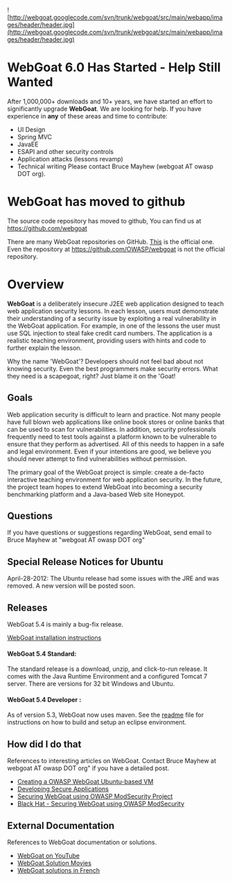 ![http://webgoat.googlecode.com/svn/trunk/webgoat/src/main/webapp/images/header/header.jpg](http://webgoat.googlecode.com/svn/trunk/webgoat/src/main/webapp/images/header/header.jpg)
# WebGoat 6.0 Has Started - Help Still Wanted #
After 1,000,000+ downloads and 10+ years, we have started an effort to significantly upgrade **WebGoat**. We are looking for help.
If you have experience in **any** of these areas and time to contribute:
  * UI Design
  * Spring MVC
  * JavaEE
  * ESAPI and other security controls
  * Application attacks (lessons revamp)
  * Technical writing
Please contact Bruce Mayhew (webgoat AT owasp DOT org).

# WebGoat has moved to github #
The source code repository has moved to github,  You can find us at  https://github.com/webgoat

There are many WebGoat repositories on GitHub.  [This](https://github.com/webgoat) is the official one.  Even the repository at https://github.com/OWASP/webgoat is not the official repository.

# Overview #
**WebGoat** is a deliberately insecure J2EE web application designed to teach web application security lessons. In each lesson, users must demonstrate their understanding of a security issue by exploiting a real vulnerability in the WebGoat application. For example, in one of the lessons the user must use SQL injection to steal fake credit card numbers. The application is a realistic teaching environment, providing users with hints and code to further explain the lesson.

Why the name 'WebGoat'? Developers should not feel bad about not knowing security. Even the best programmers make security errors. What they need is a scapegoat, right? Just blame it on the 'Goat!

## Goals ##

Web application security is difficult to learn and practice. Not many people have full blown web applications like online book stores or online banks that can be used to scan for vulnerabilities. In addition, security professionals frequently need to test tools against a platform known to be vulnerable to ensure that they perform as advertised. All of this needs to happen in a safe and legal environment. Even if your intentions are good, we believe you should never attempt to find vulnerabilities without permission.

The primary goal of the WebGoat project is simple: create a de-facto interactive teaching environment for web application security. In the future, the project team hopes to extend WebGoat into becoming a security benchmarking platform and a Java-based Web site Honeypot.

## Questions ##

If you have questions or suggestions regarding WebGoat, send email to Bruce Mayhew at "webgoat AT owasp DOT org"

## Special Release Notices for Ubuntu ##

April-28-2012: The Ubuntu release had some issues with the JRE and was removed.  A new version will be posted soon.


## Releases ##

WebGoat 5.4 is mainly a bug-fix release.

[WebGoat installation instructions](http://code.google.com/p/webgoat/wiki/Installation)

#### WebGoat 5.4 Standard: ####
The standard release is a download, unzip, and click-to-run release.  It comes with the Java Runtime Environment and a configured Tomcat 7 server.  There are versions for 32 bit Windows and Ubuntu.

#### WebGoat 5.4 Developer : ####

As of version 5.3, WebGoat now uses maven.  See the [readme](http://webgoat.googlecode.com/files/README-5.4.txt) file for instructions on how to build and setup an eclipse environment.

## How did I do that ##
References to interesting articles on WebGoat.  Contact Bruce Mayhew at webgoat AT owasp DOT org" if you have a detailed post.
  * [Creating a OWASP WebGoat Ubuntu-based VM](http://vwelch.blogspot.com/2009/04/creating-owasp-webgoat-ubuntu-based-vm.html)
  * [Developing Secure Applications](http://www.datamanager.it/cms/view/sezioni_web/english_contents/developing_secure_applications/s162/c80840)
  * [Securing WebGoat using OWASP ModSecurity Project](http://www.owasp.org/index.php/Category:OWASP_Securing_WebGoat_using_ModSecurity_Project)
  * [Black Hat - Securing WebGoat using OWASP ModSecurity](http://www.owasp.org/images/5/59/Virtual_Patching_Ryan_Barnett_Blackhat_Federal_09.zip)
## External Documentation ##
References to WebGoat documentation or solutions.
  * [WebGoat on YouTube](http://www.youtube.com/results?search_query=webgoat&oq=webgoat&aq=f&aqi=g4)
  * [WebGoat Solution Movies](http://yehg.net/lab/pr0js/training/webgoat.php)
  * [WebGoat solutions in French](http://www.aldeid.com/index.php/OWASP_WebGoat)